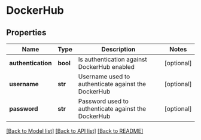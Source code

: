 # DockerHub

## Properties
Name | Type | Description | Notes
------------ | ------------- | ------------- | -------------
**authentication** | **bool** | Is authentication against DockerHub enabled | [optional] 
**username** | **str** | Username used to authenticate against the DockerHub | [optional] 
**password** | **str** | Password used to authenticate against the DockerHub | [optional] 

[[Back to Model list]](../README.md#documentation-for-models) [[Back to API list]](../README.md#documentation-for-api-endpoints) [[Back to README]](../README.md)


